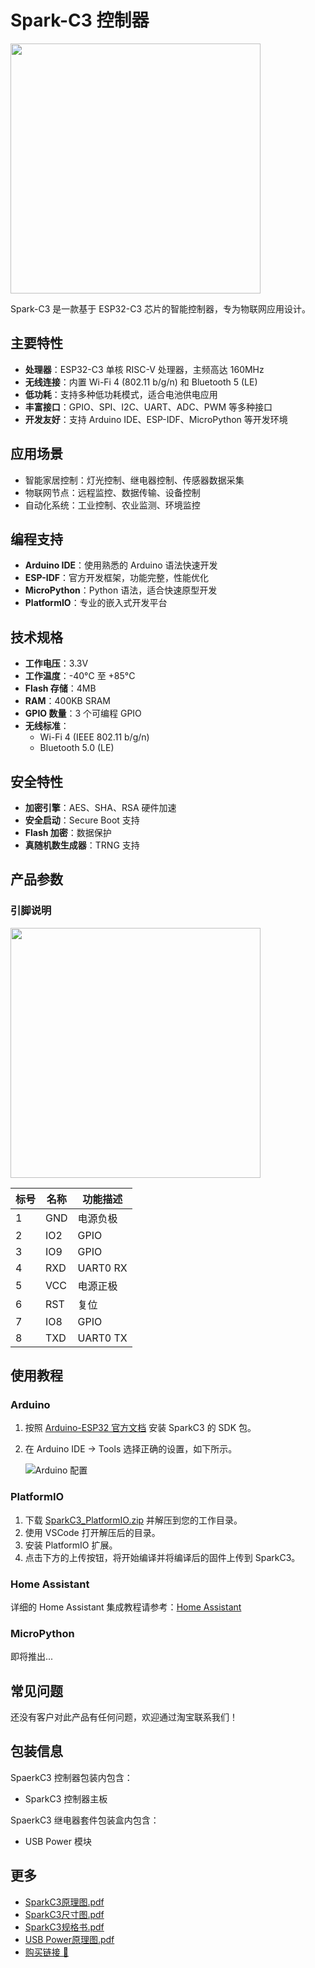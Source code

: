 
# Spark-C3 控制器

<img src="/wiki/controller/spark-c3/img/SparkC3-Main.png" width="400">

Spark-C3 是一款基于 ESP32-C3 芯片的智能控制器，专为物联网应用设计。

## 主要特性

- **处理器**：ESP32-C3 单核 RISC-V 处理器，主频高达 160MHz
- **无线连接**：内置 Wi-Fi 4 (802.11 b/g/n) 和 Bluetooth 5 (LE)
- **低功耗**：支持多种低功耗模式，适合电池供电应用
- **丰富接口**：GPIO、SPI、I2C、UART、ADC、PWM 等多种接口
- **开发友好**：支持 Arduino IDE、ESP-IDF、MicroPython 等开发环境

## 应用场景

- 智能家居控制：灯光控制、继电器控制、传感器数据采集
- 物联网节点：远程监控、数据传输、设备控制
- 自动化系统：工业控制、农业监测、环境监控

## 编程支持

- **Arduino IDE**：使用熟悉的 Arduino 语法快速开发
- **ESP-IDF**：官方开发框架，功能完整，性能优化
- **MicroPython**：Python 语法，适合快速原型开发
- **PlatformIO**：专业的嵌入式开发平台

## 技术规格

- **工作电压**：3.3V
- **工作温度**：-40°C 至 +85°C
- **Flash 存储**：4MB
- **RAM**：400KB SRAM
- **GPIO 数量**：3 个可编程 GPIO
- **无线标准**：
    - Wi-Fi 4 (IEEE 802.11 b/g/n)
    - Bluetooth 5.0 (LE)

## 安全特性

- **加密引擎**：AES、SHA、RSA 硬件加速
- **安全启动**：Secure Boot 支持
- **Flash 加密**：数据保护
- **真随机数生成器**：TRNG 支持

## 产品参数

### 引脚说明

<img src="/wiki/controller/spark-c3/img/SparkC3-Main.png" width="400">

| 标号 | 名称 | 功能描述      |
| ---- | ---- | ------------- |
| 1    | GND  | 电源负极      |
| 2    | IO2  | GPIO          |
| 3    | IO9  | GPIO          |
| 4    | RXD  | UART0 RX      |
| 5    | VCC  | 电源正极      |
| 6    | RST  | 复位          |
| 7    | IO8  | GPIO          |
| 8    | TXD  | UART0 TX      |

## 使用教程

### Arduino

1. 按照 [Arduino-ESP32 官方文档](https://docs.espressif.com/projects/arduino-esp32/en/latest/installing.html) 安装 SparkC3 的 SDK 包。

2. 在 Arduino IDE -> Tools 选择正确的设置，如下所示。

    ![Arduino 配置](/wiki/controller/spark-c3/img/arduino-config.png)

### PlatformIO

1. 下载 [SparkC3_PlatformIO.zip](/wiki/controller/spark-c3/software/SparkC3_PlatformIO.zip) 并解压到您的工作目录。
2. 使用 VSCode 打开解压后的目录。
3. 安装 PlatformIO 扩展。
4. 点击下方的上传按钮，将开始编译并将编译后的固件上传到 SparkC3。

### Home Assistant

详细的 Home Assistant 集成教程请参考：[Home Assistant](home-assistant.md)

### MicroPython

即将推出...

## 常见问题

还没有客户对此产品有任何问题，欢迎通过淘宝联系我们！

## 包装信息

SpaerkC3 控制器包装内包含：

- SparkC3 控制器主板

SpaerkC3 继电器套件包装盒内包含：

- USB Power 模块

## 更多

- [SparkC3原理图.pdf](/wiki/controller/spark-c3/hardware/SparkC3-ESPC3-01-CCStudio-SCH.pdf)
- [SparkC3尺寸图.pdf](/wiki/controller/spark-c3/dxf/SparkC3-ESPC3-01-DXF.pdf)
- [SparkC3规格书.pdf](/wiki/controller/spark-c3/datasheet/SparkC3-ESPC3-01模组规格书V1.0_20250715.pdf)
- [USB Power原理图.pdf](/wiki/controller/spark-c3/hardware/USBPower-SCH-V01.pdf)
- [购买链接 🛒](https://item.taobao.com/item.htm?ft=t&id=947730889262)
